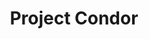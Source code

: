 ---
title: Project Condor
site: https://github.com/jodersky/condor
description: Suite of projects related to engineering and navigating a quadrotor.
year: 2014
---
